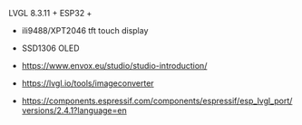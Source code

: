 LVGL 8.3.11 + ESP32 +

- ili9488/XPT2046 tft touch display
- SSD1306 OLED
  
- https://www.envox.eu/studio/studio-introduction/
- https://lvgl.io/tools/imageconverter
- https://components.espressif.com/components/espressif/esp_lvgl_port/versions/2.4.1?language=en
  
  
